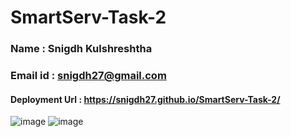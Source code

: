# SmartServ-Task-2

### Name : Snigdh Kulshreshtha
### Email id : snigdh27@gmail.com
#### Deployment Url : https://snigdh27.github.io/SmartServ-Task-2/

![image](https://github.com/Snigdh27/SmartServ-Task-2/assets/74950528/db912aee-0f32-4eb4-8efa-b30bc78fa4b0)
![image](https://github.com/Snigdh27/SmartServ-Task-2/assets/74950528/def9774d-80f5-4384-98ca-c31ae8a1a6ad)
